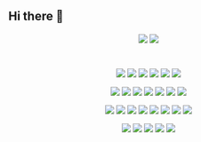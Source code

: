 ## Hi there 👋
<div class="stat" align="center">
  <a href="https://github.com/leewr9"><img align="center" src="https://github-readme-stats.vercel.app/api?username=leewr9&theme=transparent&show_icons=true&include_all_commits=true&hide_border=true&layout=compact"/></a>
  <a href="https://github.com/leewr9"><img align="center" src="https://github-readme-stats.vercel.app/api/top-langs/?username=leewr9&theme=transparent&hide_border=true&layout=compact"/></a>
</div>

##
<br>
<div class="skill" align="center">
  <a href="https://www.python.org/"><img src="https://img.shields.io/badge/Python-3776AB?style=flat-square&logo=python&logoColor=white"/></a>
  <a href="https://pandas.pydata.org/"><img src="https://img.shields.io/badge/Pandas-150458?style=flat-square&logo=pandas&logoColor=white"/></a>
  <a href="https://spark.apache.org/"><img src="https://img.shields.io/badge/Spark-E25A1C?style=flat-square&logo=apachespark&logoColor=white"/></a>
  <a href="https://cloud.google.com/bigquery/"><img src="https://img.shields.io/badge/BigQuery-669DF6?style=flat-square&logo=googlebigquery&logoColor=white"/></a>
  <a href="https://www.snowflake.com/"><img src="https://img.shields.io/badge/Snowflake-29B5E8?style=flat-square&logo=snowflake&logoColor=white"/></a>
  <a href="https://aws.amazon.com/redshift/"><img src="https://img.shields.io/badge/Redshift-8C4FFF?style=flat-square&logo=amazonredshift&logoColor=white"/></a>
  
  <a href="https://prestodb.io/"><img src="https://img.shields.io/badge/Presto-5890FF?style=flat-square&logo=presto&logoColor=white"/></a>
  <a href="https://hadoop.apache.org/"><img src="https://img.shields.io/badge/Hadoop-66CCFF?style=flat-square&logo=apachehadoop&logoColor=black"/></a>
  <a href="https://www.mysql.com/"><img src="https://img.shields.io/badge/MySQL-4479A1?style=flat-square&logo=mysql&logoColor=white"/></a>
  <a href="https://www.mongodb.com/"><img src="https://img.shields.io/badge/MongoDB-47A248?style=flat-square&logo=mongodb&logoColor=white"/></a>
  <a href="https://www.elastic.co/"><img src="https://img.shields.io/badge/Elasticsearch-005571?style=flat-square&logo=elasticsearch&logoColor=white"/></a>
  <a href="https://www.databricks.com/"><img src="https://img.shields.io/badge/Databricks-FF3621?style=flat-square&logo=databricks&logoColor=white"/></a>
  <a href="https://www.getdbt.com/"><img src="https://img.shields.io/badge/dbt-FF694B?style=flat-square&logo=dbt&logoColor=white"/></a>

  <a href="https://airflow.apache.org/"><img src="https://img.shields.io/badge/Airflow-017CEE?style=flat-square&logo=apacheairflow&logoColor=white"/></a>
  <a href="https://kafka.apache.org/"><img src="https://img.shields.io/badge/Kafka-231F20?style=flat-square&logo=apachekafka&logoColor=white"/></a>
  <a href="https://www.docker.com/"><img src="https://img.shields.io/badge/Docker-2496ED?style=flat-square&logo=docker&logoColor=white"/></a>
  <a href="https://kubernetes.io/"><img src="https://img.shields.io/badge/Kubernetes-326CE5?style=flat-square&logo=kubernetes&logoColor=white"/></a>
  <a href="https://git-scm.com/"><img src="https://img.shields.io/badge/Git-F05032?style=flat-square&logo=git&logoColor=white"/></a>
  <a href="https://github.com/"><img src="https://img.shields.io/badge/GitHub-181717?style=flat-square&logo=github&logoColor=white"/></a>
  <a href="https://github.com/features/actions"><img src="https://img.shields.io/badge/Github Actions-2088FF?style=flat-square&logo=githubactions&logoColor=white"/></a>
  <a href="https://www.jenkins.io/"><img src="https://img.shields.io/badge/Jenkins-D24939?style=flat-square&logo=jenkins&logoColor=white"/></a>

  <a href="https://aws.amazon.com/"><img src="https://img.shields.io/badge/AWS-232F3E?style=flat-square&logo=amazonwebservices&logoColor=white"/></a>
  <a href="https://cloud.google.com/"><img src="https://img.shields.io/badge/GCP-4285F4?style=flat-square&logo=googlecloud&logoColor=white"/></a>
  <a href="https://kernel.org/"><img src="https://img.shields.io/badge/Linux-FCC624?style=flat-square&logo=linux&logoColor=black"/></a>
  <a href="https://superset.apache.org/"><img src="https://img.shields.io/badge/Superset-20A6C9?style=flat-square&logo=apachesuperset&logoColor=white"/></a>
  <a href="https://redash.io/"><img src="https://img.shields.io/badge/Redash-FF7964?style=flat-square&logo=redash&logoColor=white"/></a>
</div>
<!--
**leewr9/leewr9** is a ✨ _special_ ✨ repository because its `README.md` (this file) appears on your GitHub profile.
Here are some ideas to get you started:
- 🔭 I’m currently working on ...
- 🌱 I’m currently learning ...
- 👯 I’m looking to collaborate on ...
- 🤔 I’m looking for help with ...
- 💬 Ask me about ...
- 📫 How to reach me: ... 
- 😄 Pronouns: ... 
- ⚡ Fun fact: ...
--> 
